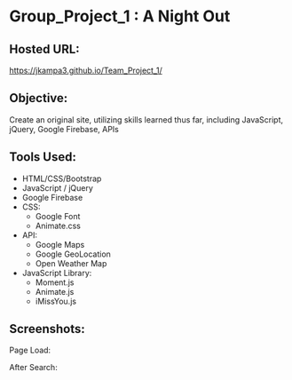 # Group_Project_1 : A Night Out

## Hosted URL:
https://jkampa3.github.io/Team_Project_1/

## Objective:
Create an original site, utilizing skills learned thus far, including JavaScript, jQuery, Google Firebase, APIs

## Tools Used:
* HTML/CSS/Bootstrap
* JavaScript / jQuery
* Google Firebase
* CSS:
  * Google Font
  * Animate.css
* API:
  * Google Maps
  * Google GeoLocation
  * Open Weather Map
* JavaScript Library:
  * Moment.js
  * Animate.js
  * iMissYou.js

## Screenshots:
Page Load:
 
After Search:
 
